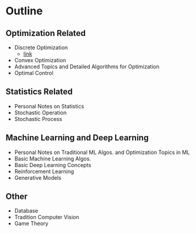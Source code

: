 # Outline
## Optimization Related
- Discrete Optimization
  - <td align="center"><a href="https://github.com/JoeWang-0519/Notability_Storage/tree/main/Discrete%20Opt.">link</a></td>
- Convex Optimization
- Advanced Topics and Detailed Algorithms for Optimization
- Optimal Control

## Statistics Related
- Personal Notes on Statistics
- Stochastic Operation
- Stochastic Process

## Machine Learning and Deep Learning
- Personal Notes on Traditional ML Algos. and Optimization Topics in ML
- Basic Machine Learning Algos.
- Basic Deep Learning Concepts
- Reinforcement Learning
- Generative Models

## Other
- Database
- Tradition Computer Vision
- Game Theory
